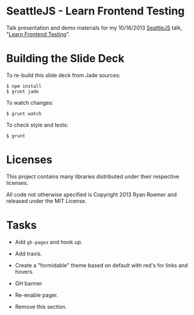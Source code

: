 SeattleJS - Learn Frontend Testing
==================================

Talk presentation and demo materials for my 10/16/2013 [SeattleJS][seattlejs]
talk, "[Learn Frontend Testing][meetup]".

[seattlejs]: http://www.meetup.com/seattlejs/
[meetup]: http://www.meetup.com/seattlejs/events/139993642/


Building the Slide Deck
=======================

To re-build this slide deck from Jade sources:

    $ npm install
    $ grunt jade

To watch changes:

    $ grunt watch

To check style and tests:

    $ grunt


Licenses
========
This project contains many libraries distributed under their respective
licenses.

All code not otherwise specified is Copyright 2013 Ryan Roemer and
released under the MIT License.

Tasks
=====
* Add `gh-pages` and hook up.
* Add travis.
* Create a "formidable" theme based on default with red's for links and hovers.

* GH banner
* Re-enable pager.
* Remove this section.

